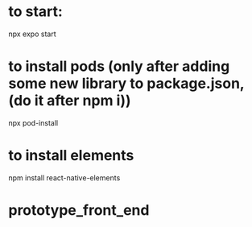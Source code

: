 # to start:

npx expo start 

# to install pods (only after adding some new library to package.json, (do it after npm i))

npx pod-install

# to install elements

npm install react-native-elements



# prototype_front_end
